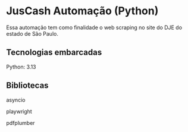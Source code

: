 
# JusCash Automação (Python)

Essa automação tem como finalidade o web scraping no site do DJE do estado de São Paulo.

## Tecnologias embarcadas
Python: 3.13

## Bibliotecas
asyncio

playwright

pdfplumber

